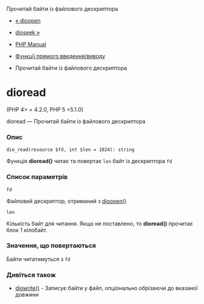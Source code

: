 Прочитай байти із файлового дескриптора

-   [« dioopen](function.dio-open.html)
    
-   [dioseek »](function.dio-seek.html)
    
-   [PHP Manual](index.html)
    
-   [Функції прямого введення/виводу](ref.dio.html)
    
-   Прочитай байти із файлового дескриптора
    

# dioread

(PHP 4> = 4.2.0, PHP 5 <5.1.0)

dioread — Прочитай байти із файлового дескриптора

### Опис

```methodsynopsis
dio_read(resource $fd, int $len = 1024): string
```

Функція **dioread()** читає та повертає `len` байт із дескриптора `fd`

### Список параметрів

`fd`

Файловий дескриптор, отриманий з [dioopen()](function.dio-open.html)

`len`

Кількість байт для читання. Якщо не поставлено, то **dioread()** прочитає блок 1 кілобайт.

### Значення, що повертаються

Байти читатимуться з `fd`

### Дивіться також

-   [diowrite()](function.dio-write.html) - Записує байти у файл, опціонально обрізаючи до вказаної довжини